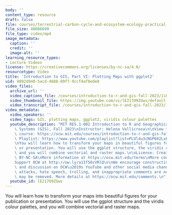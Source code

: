 ```yaml
---
body: ''
content_type: resource
draft: false
file: courses/terrestrial-carbon-cycle-and-ecosystem-ecology-practical-sessions/res1-002-gis-2f-plotting-maps-with-ggplot2_360p_16_9.mp4
file_size: 40086699
file_type: video/mp4
image_metadata:
  caption: ''
  credit: ''
  image-alt: ''
learning_resource_types:
- Lecture Videos
license: https://creativecommons.org/licenses/by-nc-sa/4.0/
resourcetype: Video
title: 'Introduction to GIS, Part VI: Plotting Maps with ggplot2'
uid: 9002d948-5acd-4688-89f7-9ccf4af8ede0
video_files:
  archive_url: ''
  video_captions_file: /courses/introduction-to-r-and-gis-fall-2023/1iQW1BISdcdRLT_ar-V1fT8tpG4upodT2_transcript.webvtt
  video_thumbnail_file: https://img.youtube.com/vi/lE217O9ZGws/default.jpg
  video_transcript_file: /courses/introduction-to-r-and-gis-fall-2023/1iQW1BISdcdRLT_ar-V1fT8tpG4upodT2_transcript.pdf
video_metadata:
  video_speakers: ''
  video_tags: GIS, plotting maps, ggplot2, viridis colour palettes
  youtube_description: "MIT RES.1-002 Introduction to R and Geographical Information\
    \ Systems (GIS), Fall 2023\nInstructor: Helena Vallicrosa\n\nView the complete\
    \ course: https://ocw.mit.edu/courses/introduction-to-r-and-gis-fall-2023/\nYouTube\
    \ Playlist: https://www.youtube.com/playlist?list=PLUl4u3cNGP602LxEgWcCyo89B2Q-zg8gm\n\
    \nYou will learn how to transform your maps in beautiful figures for your publication\
    \ or presentation. You will use the ggplot structure, the viridis colour palettes\
    \ and you will combine vectorial and raster maps.\n\nLicense: Creative Commons\
    \ BY-NC-SA\nMore information at https://ocw.mit.edu/terms\nMore courses at https://ocw.mit.edu\n\
    Support OCW at http://ow.ly/a1If50zVRlQ\n\nWe encourage constructive comments\
    \ and discussion on OCW\u2019s YouTube and other social media channels. Personal\
    \ attacks, hate speech, trolling, and inappropriate comments are not allowed and\
    \ may be removed. More details at https://ocw.mit.edu/comments.\n"
  youtube_id: lE217O9ZGws
---
```

You will learn how to transform your maps into beautiful figures for your publication or presentation. You will use the ggplot structure and the viridis colour palettes, and you will combine vectorial and raster maps.